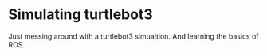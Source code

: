 # Simulating turtlebot3 

Just messing around with a turtlebot3 simualtion. And learning the basics of ROS. 
